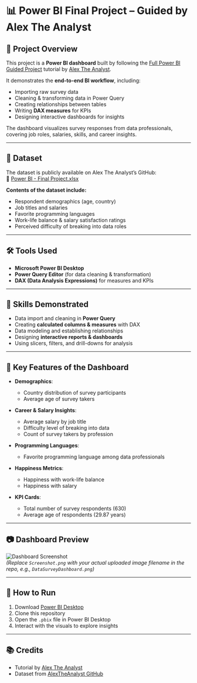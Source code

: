 # 📊 Power BI Final Project – Guided by Alex The Analyst

## 🎯 Project Overview
This project is a **Power BI dashboard** built by following the [Full Power BI Guided Project](https://www.youtube.com/watch?v=pixlHHe_lNQ) tutorial by [Alex The Analyst](https://github.com/AlexTheAnalyst).  

It demonstrates the **end-to-end BI workflow**, including:
- Importing raw survey data
- Cleaning & transforming data in Power Query
- Creating relationships between tables
- Writing **DAX measures** for KPIs
- Designing interactive dashboards for insights

The dashboard visualizes survey responses from data professionals, covering job roles, salaries, skills, and career insights.

---

## 📁 Dataset
The dataset is publicly available on Alex The Analyst’s GitHub:  
📂 [Power BI - Final Project.xlsx](https://github.com/AlexTheAnalyst/Power-BI/blob/main/Power%20BI%20-%20Final%20Project.xlsx)  

**Contents of the dataset include:**
- Respondent demographics (age, country)  
- Job titles and salaries  
- Favorite programming languages  
- Work-life balance & salary satisfaction ratings  
- Perceived difficulty of breaking into data roles  

---

## 🛠️ Tools Used
- **Microsoft Power BI Desktop**  
- **Power Query Editor** (for data cleaning & transformation)  
- **DAX (Data Analysis Expressions)** for measures and KPIs  

---

## 🧠 Skills Demonstrated
- Data import and cleaning in **Power Query**  
- Creating **calculated columns & measures** with DAX  
- Data modeling and establishing relationships  
- Designing **interactive reports & dashboards**  
- Using slicers, filters, and drill-downs for analysis  

---

## 📌 Key Features of the Dashboard
- **Demographics**:  
  - Country distribution of survey participants  
  - Average age of survey takers  

- **Career & Salary Insights**:  
  - Average salary by job title  
  - Difficulty level of breaking into data  
  - Count of survey takers by profession  

- **Programming Languages**:  
  - Favorite programming language among data professionals  

- **Happiness Metrics**:  
  - Happiness with work-life balance  
  - Happiness with salary  

- **KPI Cards**:  
  - Total number of survey respondents (630)  
  - Average age of respondents (29.87 years)  

---

## 📷 Dashboard Preview
![Dashboard Screenshot](Screenshot.png)  
*(Replace `Screenshot.png` with your actual uploaded image filename in the repo, e.g., `DataSurveyDashboard.png`)*

---

## 🚀 How to Run
1. Download [Power BI Desktop](https://powerbi.microsoft.com/en-us/downloads/)  
2. Clone this repository  
3. Open the `.pbix` file in Power BI Desktop  
4. Interact with the visuals to explore insights  

---

## 📚 Credits
- Tutorial by [Alex The Analyst](https://www.youtube.com/@AlexTheAnalyst)  
- Dataset from [AlexTheAnalyst GitHub](https://github.com/AlexTheAnalyst/Power-BI)  



